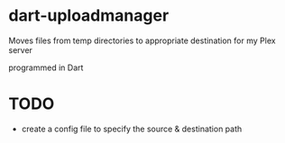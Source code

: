 # dart-uploadmanager
Moves files from temp directories to appropriate destination for my Plex server

programmed in Dart


# TODO
* create a config file to specify the source & destination path
